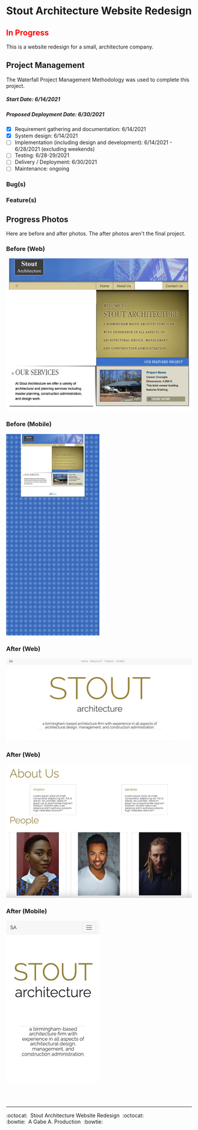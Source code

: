 # Stout Architecture Website Redesign

## **<span style="color: red">In Progress</span>**

<!-- [http://stoutarchitecture.com] -->

This is a website redesign for a small, architecture company.

## Project Management

The Waterfall Project Management Methodology was used to complete this project.

##### Start Date: 6/14/2021

##### Proposed Deployment Date: 6/30/2021

- [x] Requirement gathering and documentation: 6/14/2021
- [x] System design: 6/14/2021
- [ ] Implementation (including design and development): 6/14/2021 - 6/28/2021 (excluding weekends)
- [ ] Testing: 6/28-29/2021
- [ ] Delivery / Deployment: 6/30/2021
- [ ] Maintenance: ongoing

### Bug(s)

### Feature(s)

## Progress Photos

Here are before and after photos. The after photos aren't the final project.

### Before (Web)
<kbd>![Web photo before redesign](src/images/readme/before_web.jpg)</kbd>

### Before (Mobile)
<kbd>![Mobile photo before redesign](src/images/readme/before_mobile.jpg)</kbd>

### After (Web)
<kbd>![Web photo after redesign](src/images/readme/after_web1.jpg)</kbd>

### After (Web)
<kbd>![Web photo after redesign](src/images/readme/after_web2.jpg)</kbd>

### After (Mobile)
<kbd>![Mobile photo after redesign](src/images/readme/after_mobile.jpg)</kbd>

<br/>
<br/>

---

:octocat:&nbsp;&nbsp;Stout Architecture Website Redesign&nbsp;&nbsp;:octocat: <br/>
:bowtie:&nbsp;&nbsp;A Gabe A. Production&nbsp;&nbsp;:bowtie:

